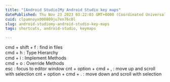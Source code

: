 ```yaml
---
title: "[Android Studio]My Android Studio key maps"
datePublished: Thu Nov 23 2023 03:22:03 GMT+0000 (Coordinated Universal Time)
cuid: clpamnoyx000809ju7en76c0l
slug: android-studiomy-android-studio-key-maps
tags: shortcuts, android-studio, keymaps

---
```


cmd + shift + f : find in files  
cmd + h : Type Hierarchy  
cmd + i : Implement Methods  
cmd + o : Override Methods  
esc : focus to editor window
cnt + option + cmd + , : move up and scroll with selection
cnt + option + cmd + . : move down and scroll with selection